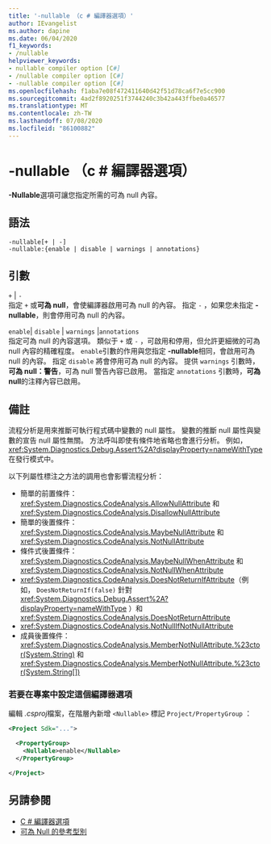 ```yaml
---
title: '-nullable （c # 編譯器選項）'
author: IEvangelist
ms.author: dapine
ms.date: 06/04/2020
f1_keywords:
- /nullable
helpviewer_keywords:
- nullable compiler option [C#]
- /nullable compiler option [C#]
- -nullable compiler option [C#]
ms.openlocfilehash: f1aba7e08f472411640d42f51d78ca6f7e5cc900
ms.sourcegitcommit: 4ad2f8920251f3744240c3b42a443ffbe0a46577
ms.translationtype: MT
ms.contentlocale: zh-TW
ms.lasthandoff: 07/08/2020
ms.locfileid: "86100882"
---
```

# <a name="-nullable-c-compiler-options"></a>-nullable （c # 編譯器選項）

**-Nullable**選項可讓您指定所需的可為 null 內容。

## <a name="syntax"></a>語法

```console
-nullable[+ | -]
-nullable:{enable | disable | warnings | annotations}
```

## <a name="arguments"></a>引數

`+` &#124; `-`  
指定 `+` 或**可為 null**，會使編譯器啟用可為 null 的內容。 指定 `-` ，如果您未指定 **-nullable**，則會停用可為 null 的內容。

`enable`&#124; `disable` &#124; `warnings` &#124;`annotations`  
指定可為 null 的內容選項。 類似于 `+` 或 `-` ，可啟用和停用，但允許更細微的可為 null 內容的精確程度。 `enable`引數的作用與您指定 **-nullable**相同，會啟用可為 null 的內容。 指定 `disable` 將會停用可為 null 的內容。 提供 `warnings` 引數時，**可為 null：警告**，可為 null 警告內容已啟用。 當指定 `annotations` 引數時，**可為 null**的注釋內容已啟用。

## <a name="remarks"></a>備註

流程分析是用來推斷可執行程式碼中變數的 null 屬性。 變數的推斷 null 屬性與變數的宣告 null 屬性無關。 方法呼叫即使有條件地省略也會進行分析。 例如， <xref:System.Diagnostics.Debug.Assert%2A?displayProperty=nameWithType> 在發行模式中。

以下列屬性標注之方法的調用也會影響流程分析：

- 簡單的前置條件： <xref:System.Diagnostics.CodeAnalysis.AllowNullAttribute> 和<xref:System.Diagnostics.CodeAnalysis.DisallowNullAttribute>
- 簡單的後置條件： <xref:System.Diagnostics.CodeAnalysis.MaybeNullAttribute> 和<xref:System.Diagnostics.CodeAnalysis.NotNullAttribute>
- 條件式後置條件： <xref:System.Diagnostics.CodeAnalysis.MaybeNullWhenAttribute> 和<xref:System.Diagnostics.CodeAnalysis.NotNullWhenAttribute>
- <xref:System.Diagnostics.CodeAnalysis.DoesNotReturnIfAttribute>（例如， `DoesNotReturnIf(false)` 針對 <xref:System.Diagnostics.Debug.Assert%2A?displayProperty=nameWithType> ）和<xref:System.Diagnostics.CodeAnalysis.DoesNotReturnAttribute>
- <xref:System.Diagnostics.CodeAnalysis.NotNullIfNotNullAttribute>
- 成員後置條件： <xref:System.Diagnostics.CodeAnalysis.MemberNotNullAttribute.%23ctor(System.String)> 和<xref:System.Diagnostics.CodeAnalysis.MemberNotNullAttribute.%23ctor(System.String[])>

### <a name="to-set-this-compiler-option-in-a-project"></a>若要在專案中設定這個編譯器選項

編輯 *.csproj*檔案，在階層內新增 `<Nullable>` 標記 `Project/PropertyGroup` ：

```xml
<Project Sdk="...">

  <PropertyGroup>
    <Nullable>enable</Nullable>
  </PropertyGroup>

</Project>
```

## <a name="see-also"></a>另請參閱

- [C # 編譯器選項](./index.md)
- [可為 Null 的參考型別](../../nullable-references.md)

